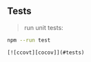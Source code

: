 ## Tests

> run unit tests:

```bash
npm --run test
```

```badge
[![ccovt][cocov]](#tests)
```

[tests]: https://github.com/nicholaswmin/fsm/actions/workflows/tests:unit.yml
[cocov]: https://img.shields.io/badge/coverage-%3E%2095%25-blue
[ccovt]: https://github.com/nicholaswmin/fsm/blob/486a5f53d713a32fed01ee9d903bb66f90f9867a/package.json#L11

